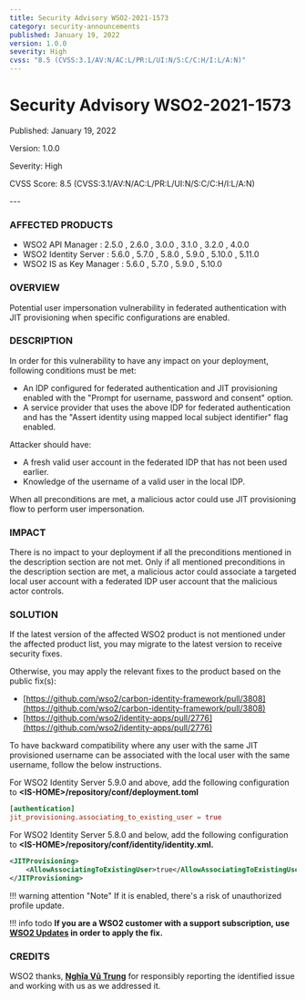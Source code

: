 ```yaml
---
title: Security Advisory WSO2-2021-1573
category: security-announcements
published: January 19, 2022
version: 1.0.0
severity: High
cvss: "8.5 (CVSS:3.1/AV:N/AC:L/PR:L/UI:N/S:C/C:H/I:L/A:N)"
---
```


# Security Advisory WSO2-2021-1573

<p class="doc-info">Published: January 19, 2022</p>
<p class="doc-info">Version: 1.0.0</p>
<p class="doc-info">Severity: High</p>
<p class="doc-info">CVSS Score: 8.5 (CVSS:3.1/AV:N/AC:L/PR:L/UI:N/S:C/C:H/I:L/A:N)</p>
---

### AFFECTED PRODUCTS
* WSO2 API Manager : 2.5.0 , 2.6.0 , 3.0.0 , 3.1.0 , 3.2.0 , 4.0.0
* WSO2 Identity Server : 5.6.0 , 5.7.0 , 5.8.0 , 5.9.0 , 5.10.0 , 5.11.0
* WSO2 IS as Key Manager : 5.6.0 , 5.7.0 , 5.9.0 , 5.10.0


### OVERVIEW
Potential user impersonation vulnerability in federated authentication with JIT provisioning when specific configurations are enabled.


### DESCRIPTION
In order for this vulnerability to have any impact on your deployment, following conditions must be met:

* An IDP configured for federated authentication and JIT provisioning enabled with the "Prompt for username, password and consent" option.
* A service provider that uses the above IDP for federated authentication and has the "Assert identity using mapped local subject identifier" flag enabled.

Attacker should have:

* A fresh valid user account in the federated IDP that has not been used earlier.
* Knowledge of the username of a valid user in the local IDP.

When all preconditions are met, a malicious actor could use JIT provisioning flow to perform user impersonation.


### IMPACT
There is no impact to your deployment if all the preconditions mentioned in the description section are not met. Only if all mentioned preconditions in the description section are met, a malicious actor could associate a targeted local user account with a federated IDP user account that the malicious actor controls.


### SOLUTION
If the latest version of the affected WSO2 product is not mentioned under the affected product list, you may migrate to the latest version to receive security fixes.

Otherwise, you may apply the relevant fixes to the product based on the public fix(s):

* [https://github.com/wso2/carbon-identity-framework/pull/3808](https://github.com/wso2/carbon-identity-framework/pull/3808)
* [https://github.com/wso2/identity-apps/pull/2776](https://github.com/wso2/identity-apps/pull/2776)

To have backward compatibility where any user with the same JIT provisioned username can be associated with the local user with the same username, follow the below instructions.

For WSO2 Identity Server 5.9.0 and above, add the following configuration to **<IS-HOME\>/repository/conf/deployment.toml**

```toml
[authentication]
jit_provisioning.associating_to_existing_user = true
```

For WSO2 Identity Server 5.8.0 and below, add the following configuration to **<IS-HOME\>/repository/conf/identity/identity.xml.**

```xml
<JITProvisioning>
    <AllowAssociatingToExistingUser>true</AllowAssociatingToExistingUser>
</JITProvisioning>
```

!!! warning attention "Note"
    If it is enabled, there's a risk of unauthorized profile update.

!!! info todo
    **If you are a WSO2 customer with a support subscription, use [WSO2 Updates](https://wso2.com/updates/) in order to apply the fix.**


### CREDITS
WSO2 thanks, **[Nghĩa Vũ Trung](https://www.linkedin.com/in/nghia-vu-trung-45a144171/)** for responsibly reporting the identified issue and working with us as we addressed it.

